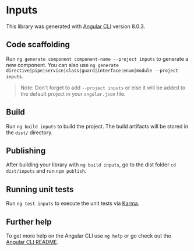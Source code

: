# Inputs

This library was generated with [Angular CLI](https://github.com/angular/angular-cli) version 8.0.3.

## Code scaffolding

Run `ng generate component component-name --project inputs` to generate a new component. You can also use `ng generate directive|pipe|service|class|guard|interface|enum|module --project inputs`.
> Note: Don't forget to add `--project inputs` or else it will be added to the default project in your `angular.json` file. 

## Build

Run `ng build inputs` to build the project. The build artifacts will be stored in the `dist/` directory.

## Publishing

After building your library with `ng build inputs`, go to the dist folder `cd dist/inputs` and run `npm publish`.

## Running unit tests

Run `ng test inputs` to execute the unit tests via [Karma](https://karma-runner.github.io).

## Further help

To get more help on the Angular CLI use `ng help` or go check out the [Angular CLI README](https://github.com/angular/angular-cli/blob/master/README.md).
